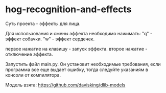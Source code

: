 # hog-recognition-and-effects

Суть проекта - эффекты для лица.

Для использования и смены эффекта необходимо нажимать:
"q" - эффект собачки.
"w" - эффект сердечек.

первое нажатие на клавишу - запуск эффекта.
второе нажатие - отключение эффекта.

Запустить файл main.py.
Он установит необходимые требования, если программа все еще выдает ошибку, тогда следуйте указаниям
в консоли от компилятора.

Модель взята: https://github.com/davisking/dlib-models
